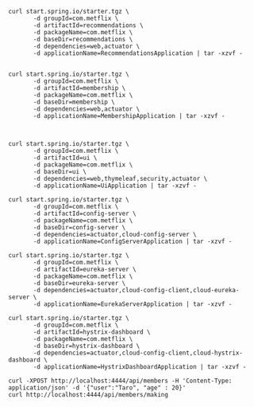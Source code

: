     curl start.spring.io/starter.tgz \
           -d groupId=com.metflix \
           -d artifactId=recommendations \
           -d packageName=com.metflix \
           -d baseDir=recommendations \
           -d dependencies=web,actuator \
           -d applicationName=RecommendationsApplication | tar -xzvf -


    curl start.spring.io/starter.tgz \
           -d groupId=com.metflix \
           -d artifactId=membership \
           -d packageName=com.metflix \
           -d baseDir=membership \
           -d dependencies=web,actuator \
           -d applicationName=MembershipApplication | tar -xzvf -



    curl start.spring.io/starter.tgz \
           -d groupId=com.metflix \
           -d artifactId=ui \
           -d packageName=com.metflix \
           -d baseDir=ui \
           -d dependencies=web,thymeleaf,security,actuator \
           -d applicationName=UiApplication | tar -xzvf -

    curl start.spring.io/starter.tgz \
           -d groupId=com.metflix \
           -d artifactId=config-server \
           -d packageName=com.metflix \
           -d baseDir=config-server \
           -d dependencies=actuator,cloud-config-server \
           -d applicationName=ConfigServerApplication | tar -xzvf -

    curl start.spring.io/starter.tgz \
           -d groupId=com.metflix \
           -d artifactId=eureka-server \
           -d packageName=com.metflix \
           -d baseDir=eureka-server \
           -d dependencies=actuator,cloud-config-client,cloud-eureka-server \
           -d applicationName=EurekaServerApplication | tar -xzvf -

    curl start.spring.io/starter.tgz \
           -d groupId=com.metflix \
           -d artifactId=hystrix-dashboard \
           -d packageName=com.metflix \
           -d baseDir=hystrix-dashboard \
           -d dependencies=actuator,cloud-config-client,cloud-hystrix-dashboard \
           -d applicationName=HystrixDashboardApplication | tar -xzvf -

    curl -XPOST http://localhost:4444/api/members -H 'Content-Type: application/json' -d '{"user":"Taro", "age" : 20}'
    curl http://localhost:4444/api/members/making